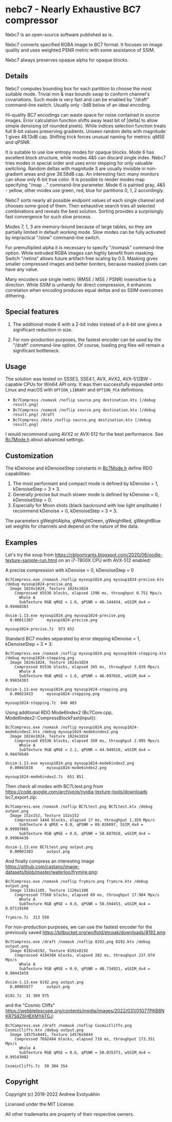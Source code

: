 # nebc7 - Nearly Exhaustive BC7 compressor

Nebc7 is an open-source software published as is.

Nebc7 converts specified RGBA image to BC7 format. It focuses on image quality and uses weighted PSNR metric with some assistance of SSIM.

Nebc7 always preserves opaque alpha for opaque blocks.

## Details

Nebc7 computes bounding box for each partition to choose the most suitable mode. Trivial min & max bounds swap to conform channel's covariations. Such mode is very fast and can be enabled by "/draft" command-line switch. Usually only -3dB below of an ideal encoding.

Hi-quality BC7 encodings can waste space for noise contained in source images. Error calculation function shifts away least bit of |delta| to allow simple denoising (of rounded pixels). While indices selection function treats full 8-bit values preserving gradients. Unseen random delta with magnitude 1 gives 48.13dB cap. Shifting trick forces unusual naming for metrics: qMSE and qPSNR.

It is suitable to use low entropy modes for opaque blocks. Mode 6 has excellent block structure, while modes 4&5 can discard single index. Nebc7 tries modes in special order and uses error stepping for only valuable switching. Random deltas with magnitude 3 are usually invisible in non-gradient areas and give 38.58dB cap. An interesting fact: many monitors can show only 6-bit true color. It is possible to render modes map specifying "/map ..." command-line parameter. Mode 6 is painted gray, 4&5 - yellow, other modes use green, red, blue for partitions 0, 1, 2 accordingly.

Nebc7 sorts nearly all possible endpoint values of each single channel and chooses some good of them. Then exhaustive search tries all selected combinations and reveals the best solution. Sorting provides a surprisingly fast convergence for such slow process.

Modes 7, 1, 3 are memory-bound because of large tables, so they are partially limited in default working mode. Slow modes can be fully activated by impractical "/slow" command-line switch.

For premultiplied alpha it is necessary to specify "/nomask" command-line option. While extruded RGBA images can highly benefit from masking. Switch "/retina" allows future artifact-free scaling by 0.5. Masking gives smaller compressed images and better borders, because masked pixels can have any value.

Many encoders use single metric (RMSE / MSE / PSNR) insensitive to a direction. While SSIM is unhandy for direct compression, it enhances correlation when encoding produces equal deltas and so SSIM overcomes dithering.

## Special features

1. The additional mode 6 with a 2-bit index instead of a 4-bit one gives a significant reduction in size.

2. For non-production purposes, the fastest encoder can be used by the "/draft" command-line option. Of course, loading png files will remain a significant bottleneck.

## Usage

The solution was tested on SSSE3, SSE4.1, AVX, AVX2, AVX-512BW - capable CPUs for Win64 API only. It was then successfully expanded onto Linux and macOS with `OPTION_LIBRARY` and `OPTION_PCA` definitions.

* `Bc7Compress /nomask /noflip source.png destination.ktx [/debug result.png]`
* `Bc7Compress /nomask /noflip source.png destination.ktx [/debug result.png] /draft`
* `Bc7Compress /data /noflip source.png destination.ktx [/debug result.png]`

I would recommend using AVX2 or AVX-512 for the best performance. See [Bc7Mode.h](src/Bc7Mode.h) about advanced settings.

## Customization

The kDenoise and kDenoiseStep constants in [Bc7Mode.h](src/Bc7Mode.h) define RDO capabilities:

1. The most performant and compact mode is defined by kDenoise = 1, kDenoiseStep = 3 \* 3.
2. Generally precise but much slower mode is defined by kDenoise = 0, kDenoiseStep = 0.
3. Especially for Moon shots (black backround with low light amplitude) I recommend kDenoise = 0, kDenoiseStep = 3 \* 3.

The parameters gWeightAlpha, gWeightGreen, gWeightRed, gWeightBlue set weights for channels and depend on the nature of the data.

## Examples

Let's try the soup from https://cbloomrants.blogspot.com/2020/06/oodle-texture-sample-run.html on an i7-7800X CPU with AVX-512 enabled:

  A precise compression with kDenoise = 0, kDenoiseStep = 0

    Bc7Compress.exe /nomask /noflip mysoup1024.png mysoup1024-precise.ktx /debug mysoup1024-precise.png
      Image 1024x1024, Texture 1024x1024
        Compressed 65536 blocks, elapsed 1396 ms, throughput 0.751 Mpx/s
          Whole A
          SubTexture RGB qMSE = 1.6, qPSNR = 46.144434, wSSIM_4x4 = 0.99468383

    dssim-1.13.exe mysoup1024.png mysoup1024-precise.png
      0.00011307      mysoup1024-precise.png

    mysoup1024-precise.7z  973 652

  Standard BC7 modes separated by error stepping kDenoise = 1, kDenoiseStep = 3 \* 3:

    Bc7Compress.exe /nomask /noflip mysoup1024.png mysoup1024-stepping.ktx /debug mysoup1024-stepping.png
      Image 1024x1024, Texture 1024x1024
        Compressed 65536 blocks, elapsed 345 ms, throughput 3.039 Mpx/s
          Whole A
          SubTexture RGB qMSE = 1.6, qPSNR = 46.097026, wSSIM_4x4 = 0.99034363

    dssim-1.13.exe mysoup1024.png mysoup1024-stepping.png
      0.00023433      mysoup1024-stepping.png

    mysoup1024-stepping.7z  840 465

  Using additional RDO Mode6Index2 (Bc7Core.cpp, Mode6Index2::CompressBlockFast(input)):

    Bc7Compress.exe /nomask /noflip mysoup1024.png mysoup1024-mode6index2.ktx /debug mysoup1024-mode6index2.png
      Image 1024x1024, Texture 1024x1024
        Compressed 65536 blocks, elapsed 350 ms, throughput 2.995 Mpx/s
          Whole A
          SubTexture RGB qMSE = 2.1, qPSNR = 44.949510, wSSIM_4x4 = 0.98476649

    dssim-1.13.exe mysoup1024.png mysoup1024-mode6index2.png
      0.00045838      mysoup1024-mode6index2.png

    mysoup1024-mode6index2.7z  651 851

Then check all modes with BC7Ltest.png from https://code.google.com/archive/p/nvidia-texture-tools/downloads bc7_export.zip:

    Bc7Compress.exe /nomask /noflip BC7Ltest.png BC7Ltest.ktx /debug output.png
      Image 152x152, Texture 152x152
        Compressed 1444 blocks, elapsed 17 ms, throughput 1.359 Mpx/s
          SubTexture A qMSE = 0.0, qPSNR = 69.026097, SSIM_4x4 = 0.99997865
          SubTexture RGB qMSE = 0.6, qPSNR = 50.687018, wSSIM_4x4 = 0.99964438

    dssim-1.13.exe BC7Ltest.png output.png
      0.00003303      output.png

And finally compress an interesting image https://github.com/castano/image-datasets/blob/master/waterloo/frymire.png:

    Bc7Compress.exe /nomask /noflip frymire.png frymire.ktx /debug output.png
      Image 1118x1105, Texture 1120x1108
        Compressed 77560 blocks, elapsed 69 ms, throughput 17.984 Mpx/s
          Whole A
          SubTexture RGB qMSE = 0.6, qPSNR = 50.594453, wSSIM_4x4 = 0.97119160

    frymire.7z  313 550

For non-production purposes, we can use the fastest encoder for the previously saved https://bitbucket.org/wolfpld/etcpak/downloads/8192.png:

    Bc7Compress.exe /draft /nomask /noflip 8192.png 8192.ktx /debug output.png
      Image 8192x8192, Texture 8192x8192
        Compressed 4194304 blocks, elapsed 282 ms, throughput 237.974 Mpx/s
          Whole A
          SubTexture RGB qMSE = 0.9, qPSNR = 48.734921, wSSIM_4x4 = 0.98443459

    dssim-1.13.exe 8192.png output.png
      0.00085877      output.png

    8192.7z  31 309 975

and the "Cosmic Cliffs" https://webbtelescope.org/contents/media/images/2022/031/01G77PKB8NKR7S8Z6HBXMYATGJ:

    Bc7Compress.exe /draft /nomask /noflip CosmicCliffs.png CosmicCliffs.ktx /debug output.png
      Image 14575x8441, Texture 14576x8444
        Compressed 7692484 blocks, elapsed 710 ms, throughput 173.351 Mpx/s
          Whole A
          SubTexture RGB qMSE = 0.6, qPSNR = 50.035373, wSSIM_4x4 = 0.99143002

    CosmicCliffs.7z  50 304 354

## Copyright

Copyright (c) 2019-2022 Andrew Evstyukhin

Licensed under the MIT License.

All other trademarks are property of their respective owners.
